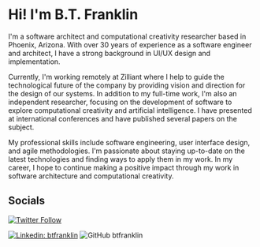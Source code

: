 # Hi! I'm B.T. Franklin

I'm a software architect and computational creativity researcher based in Phoenix, Arizona. With over 30 years of experience as a software engineer and architect, I have a strong background in UI/UX design and implementation.

Currently, I'm working remotely at Zilliant where I help to guide the technological future of the company by providing vision and direction for the design of our systems. In addition to my full-time work, I'm also an independent researcher, focusing on the development of software to explore computational creativity and artificial intelligence. I have presented at international conferences and have published several papers on the subject.

My professional skills include software engineering, user interface design, and agile methodologies. I'm passionate about staying up-to-date on the latest technologies and finding ways to apply them in my work. In my career, I hope to continue making a positive impact through my work in software architecture and computational creativity.

## Socials

[![Twitter Follow](https://img.shields.io/twitter/follow/BT_Franklin?color=1DA1F2&logo=twitter&style=for-the-badge)](https://twitter.com/BT_Franklin)

[![Linkedin: btfranklin](https://img.shields.io/badge/-btfranklin-blue?style=flat-square&logo=Linkedin&logoColor=white&link=https://www.linkedin.com/in/btfranklin/)](https://www.linkedin.com/in/btfranklin/)
![GitHub btfranklin](https://img.shields.io/github/followers/btfranklin?label=follow&style=social)
